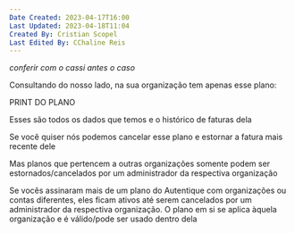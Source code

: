 ```yaml
---
Date Created: 2023-04-17T16:00
Last Updated: 2023-04-18T11:04
Created By: Cristian Scopel
Last Edited By: CChaline Reis
---
```

*conferir com o cassi antes o caso*

Consultando do nosso lado, na sua organização tem apenas esse plano:

PRINT DO PLANO

Esses são todos os dados que temos e o histórico de faturas dela

Se você quiser nós podemos cancelar esse plano e estornar a fatura mais recente dele

Mas planos que pertencem a outras organizações somente podem ser estornados/cancelados por um administrador da respectiva organização

Se vocês assinaram mais de um plano do Autentique com organizações ou contas diferentes, eles ficam ativos até serem cancelados por um administrador da respectiva organização. O plano em si se aplica àquela organização e é válido/pode ser usado dentro dela